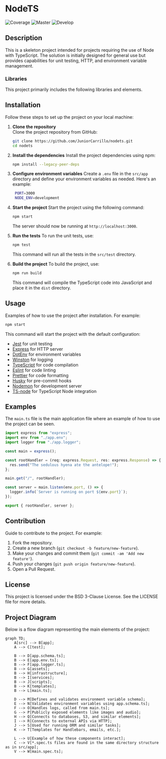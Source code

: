 # NodeTS

![Coverage](https://img.shields.io/badge/Coverage-0%25-brightgreen)
![Master](https://github.com/JuniorCarrillo/nodets/actions/workflows/test.yml/badge.svg?branch=master)
![Develop](https://github.com/JuniorCarrillo/nodets/actions/workflows/test.yml/badge.svg?branch=develop)


## Description

This is a skeleton project intended for projects requiring the use of Node with TypeScript. The solution is initially designed for general use but provides capabilities for unit testing, HTTP, and environment variable management.

### Libraries

This project primarily includes the following libraries and elements.

## Installation

Follow these steps to set up the project on your local machine:

1. **Clone the repository**  
   Clone the project repository from GitHub:

   ```bash
   git clone https://github.com/JuniorCarrillo/nodets.git
   cd nodets
    ```
   
2. **Install the dependencies**
   Install the project dependencies using npm:

   ```bash
   npm install --legacy-peer-deps
   ```

3. **Configure environment variables**
   Create a `.env` file in the `src/app` directory and define your environment variables as needed. Here's an example:

   ```bash
    PORT=3000
    NODE_ENV=development
   ```

4. **Start the project**
   Start the project using the following command:

   ```bash
   npm start
   ```

    The server should now be running at `http://localhost:3000`.   
 
5. **Run the tests**
   To run the unit tests, use:

   ```bash
   npm test
   ```

   This command will run all the tests in the `src/test` directory.

6. **Build the project**
    To build the project, use:
    
    ```bash
    npm run build
    ```
    
    This command will compile the TypeScript code into JavaScript and place it in the `dist` directory.

## Usage

Examples of how to use the project after installation. For example:

``` bash
npm start
```

This command will start the project with the default configuration:

- [Jest](https://jestjs.io/) for unit testing
- [Express](https://expressjs.com/) for HTTP server
- [DotEnv](https://www.npmjs.com/package/dotenv) for environment variables
- [Winston](https://www.npmjs.com/package/winston) for logging
- [TypeScript](https://www.typescriptlang.org/) for code compilation
- [Eslint](https://eslint.org/) for code linting
- [Prettier](https://prettier.io/) for code formatting
- [Husky](https://www.npmjs.com/package/husky) for pre-commit hooks
- [Nodemon](https://nodemon.io/) for development server
- [TS-node](https://www.npmjs.com/package/ts-node) for TypeScript Node integration

## Examples

The `main.ts` file is the main application file where an example of how to use the project can be seen.

``` typescript
import express from "express";
import env from "./app.env";
import logger from "./app.logger";

const main = express();

const rootHandler = (req: express.Request, res: express.Response) => {
  res.send("The sedulous hyena ate the antelope!");
};

main.get("/", rootHandler);

const server = main.listen(env.port, () => {
  logger.info(`Server is running on port ${env.port}`);
});

export { rootHandler, server };
```

## Contribution

Guide to contribute to the project. For example:

1. Fork the repository.
2. Create a new branch (`git checkout -b feature/new-feature`).
3. Make your changes and commit them (`git commit -am 'Add new feature'`).
4. Push your changes (`git push origin feature/new-feature`).
5. Open a Pull Request.

## License

This project is licensed under the BSD 3-Clause License. See the LICENSE file for more details.

## Project Diagram

Below is a flow diagram representing the main elements of the project:

``` mermaid
graph TD;
    A[src] --> B[app];
    A --> C[test];

    B --> D[app.schema.ts];
    B --> E[app.env.ts];
    B --> F[app.logger.ts];
    B --> G[assets];
    B --> H[infrastructure];
    B --> I[services];
    B --> J[scripts];
    B --> K[templates];
    B --> L[main.ts];

    D --> M[Defines and validates environment variable schema];
    E --> N[Validates environment variables using app.schema.ts];
    F --> O[Handles logs, called from main.ts];
    G --> P[Publicly exposed elements like images and audio];
    H --> Q[Connects to databases, S3, and similar elements];
    I --> R[Connects to external APIs via HTTP];
    J --> S[Used for running ORM and similar tasks];
    K --> T[Templates for Handlebars, emails, etc.];

    L --> U[Example of how these components interact];
    C --> V[*.spec.ts files are found in the same directory structure as in src/app];
    V --> W[main.spec.ts];
```
